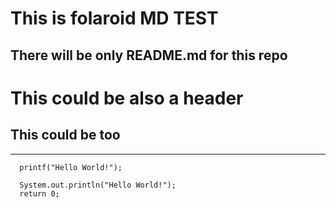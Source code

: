 
# This is folaroid MD TEST

## There will be only README.md for this repo

This could be also a header
===

This could be too
---------
-------

```
  printf("Hello World!");
  
  System.out.println("Hello World!");
  return 0;
```
